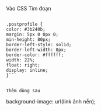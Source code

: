 Vào CSS
Tìm đoạn


```

.postprofile {
color: #3b240b;
margin: 5px 0 0px 0;
min-height: 80px;
border-left-style: solid;
border-left-width: 0px;
border-color: #ffffff;
width: 22%;
float: right;
display: inline;
}```


Thêm dòng sau

```

background-image: url(link ảnh nền);
```